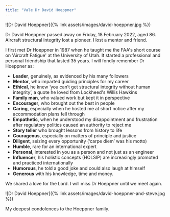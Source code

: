 ```yaml
---
title: "Vale Dr David Hoeppner"
---
```


![Dr David Hoeppner]({% link assets/images/david-hoeppner.jpg %})
  
Dr David Hoeppner passed away on Friday, 18 February 2022, aged 86. Aircraft structural integrity lost a pioneer. I lost a mentor and friend.

I first met Dr Hoeppner in 1987 when he taught me the FAA's short course on 'Aircraft Fatigue' at the University of Utah. It started a professional and personal friendship that lasted 35 years. I will fondly remember Dr Hoeppner as:

* **Leader**, genuinely, as evidenced by his many followers
* **Mentor**, who imparted guiding principles for my career
* **Ethical**, he knew ‘you can’t get structural integrity without human integrity’, a quote he loved from Lockheed's Willis Hawkins 
* **Family man**, who valued work but kept it in perspective 
* **Encourager**, who brought out the best in people
* **Caring**, especially when he hosted me at short notice after my accommodation plans fell through
* **Empathetic**, when he understood my disappointment and frustration after regulatory politics caused an authority to reject me 
* **Story teller** who brought lessons from history to life
* **Courageous**, especially on matters of principle and justice 
* **Diligent**, seizing every opportunity (‘carpe diem’ was his motto)
* **Humble**, rare for an international expert
* **Personal**, interested in you as a person and not just as an engineer
* **Influencer**, his holistic concepts (HOLSIP) are increasingly promoted and practiced internationally
* **Humorous**, he told a good joke and could also laugh at himself
* **Generous** with his knowledge, time and money.

We shared a love for the Lord. I will miss Dr Hoeppner until we meet again.

![Dr David Hoeppner]({% link assets/images/david-hoeppner-and-steve.jpg %})

My deepest condolences to the Hoeppner family. 
